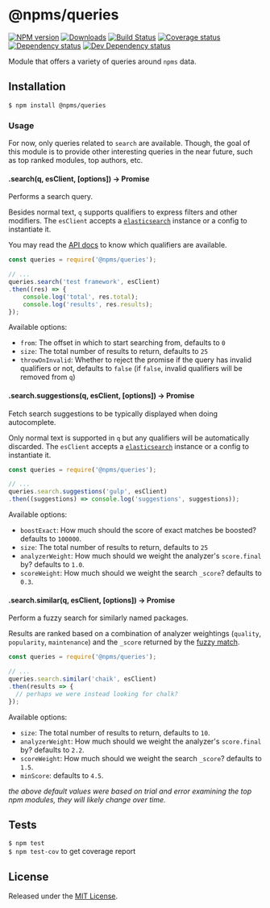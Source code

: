 # @npms/queries

[![NPM version][npm-image]][npm-url] [![Downloads][downloads-image]][npm-url] [![Build Status][travis-image]][travis-url] [![Coverage status][codecov-image]][codecov-url] [![Dependency status][david-dm-image]][david-dm-url] [![Dev Dependency status][david-dm-dev-image]][david-dm-dev-url]

Module that offers a variety of queries around `npms` data.


## Installation

`$ npm install @npms/queries`


### Usage

For now, only queries related to `search` are available. Though, the goal of this module is to provide other interesting queries in the near future, such as top ranked modules, top authors, etc.


#### .search(q, esClient, [options]) -> Promise

Performs a search query.

Besides normal text, `q` supports qualifiers to express filters and other modifiers.
The `esClient` accepts a [`elasticsearch`](https://github.com/elastic/elasticsearch-js) instance or a config to instantiate it.

You may read the [API docs](https://api-docs.npms.io/#api-Search-ExecuteSearchQuery) to know which qualifiers are available.

```js
const queries = require('@npms/queries');

// ...
queries.search('test framework', esClient)
.then((res) => {
    console.log('total', res.total);
    console.log('results', res.results);
});
```

Available options:

- `from`: The offset in which to start searching from, defaults to `0`
- `size`: The total number of results to return, defaults to `25`
- `throwOnInvalid`: Whether to reject the promise if the query has invalid qualifiers or not, defaults to `false` (if `false`, invalid qualifiers will be removed from `q`)


#### .search.suggestions(q, esClient, [options]) -> Promise

Fetch search suggestions to be typically displayed when doing autocomplete.

Only normal text is supported in `q` but any qualifiers will be automatically discarded.
The `esClient` accepts a [`elasticsearch`](https://github.com/elastic/elasticsearch-js) instance or a config to instantiate it.

```js
const queries = require('@npms/queries');

// ...
queries.search.suggestions('gulp', esClient)
.then((suggestions) => console.log('suggestions', suggestions));
```

Available options:

- `boostExact`: How much should the score of exact matches be boosted? defaults to `100000`.
- `size`: The total number of results to return, defaults to `25`
- `analyzerWeight`: How much should we weight the analyzer's `score.final` by? defaults to `1.0`.
- `scoreWeight`: How much should we weight the search `_score`? defaults to `0.3`.

#### .search.similar(q, esClient, [options]) -> Promise

Perform a fuzzy search for similarly named packages.

Results are ranked based on a combination of analyzer weightings (`quality`, `popularity`, `maintenance`) and the `_score` returned by the [fuzzy match](https://www.elastic.co/guide/en/elasticsearch/guide/current/fuzzy-match-query.html).

```js
const queries = require('@npms/queries');

// ...
queries.search.similar('chaik', esClient)
.then(results => {
  // perhaps we were instead looking for chalk?
});
```

Available options:

- `size`: The total number of results to return, defaults to `10`.
- `analyzerWeight`: How much should we weight the analyzer's `score.final` by? defaults to `2.2`.
- `scoreWeight`: How much should we weight the search `_score`? defaults to `1.5`.
- `minScore`: defaults to `4.5`.

_the above default values were based on trial and error examining the
 top npm modules, they will likely change over time._

## Tests

`$ npm test`   
`$ npm test-cov` to get coverage report


## License

Released under the [MIT License](http://www.opensource.org/licenses/mit-license.php).


[npm-url]:https://npmjs.org/package/%40npms%2Fqueries
[downloads-image]:http://img.shields.io/npm/dm/%40npms%2Fqueries.svg
[npm-image]:http://img.shields.io/npm/v/%40npms%2Fqueries.svg
[travis-url]:https://travis-ci.org/npms-io/queries
[travis-image]:http://img.shields.io/travis/npms-io/queries/master.svg
[codecov-url]:https://codecov.io/gh/npms-io/npms-badges
[codecov-image]:https://img.shields.io/codecov/c/github/npms-io/npms-badges/master.svg
[david-dm-url]:https://david-dm.org/npms-io/queries
[david-dm-image]:https://img.shields.io/david/npms-io/queries.svg
[david-dm-dev-url]:https://david-dm.org/npms-io/queries#info=devDependencies
[david-dm-dev-image]:https://img.shields.io/david/dev/npms-io/queries.svg
